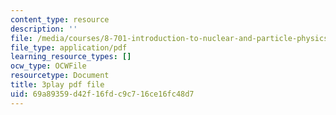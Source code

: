 ```yaml
---
content_type: resource
description: ''
file: /media/courses/8-701-introduction-to-nuclear-and-particle-physics-fall-2020/69a89359d42f16fdc9c716ce16fc48d7_hgrhfkcXlAQ.pdf
file_type: application/pdf
learning_resource_types: []
ocw_type: OCWFile
resourcetype: Document
title: 3play pdf file
uid: 69a89359-d42f-16fd-c9c7-16ce16fc48d7
---
```

